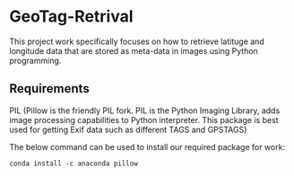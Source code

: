 # GeoTag-Retrival
This project work specifically focuses on how to retrieve latituge and longitude data that are stored as meta-data in images using Python programming.

 ## Requirements
 PIL (Pillow is the friendly PIL fork. PIL is the Python Imaging Library, adds image processing capabilities to Python interpreter. This package is best used for getting Exif data such as different TAGS and GPSTAGS)
 
The below command can be used to install our required package for work:
``` 
conda install -c anaconda pillow
```
